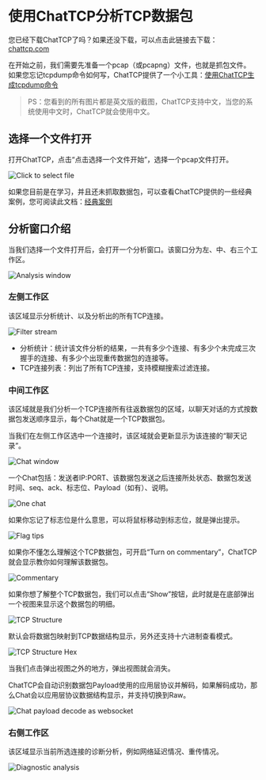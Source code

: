 # 使用ChatTCP分析TCP数据包

您已经下载ChatTCP了吗？如果还没下载，可以点击此链接去下载：[chattcp.com](https://chattcp.com)

在开始之前，我们需要先准备一个pcap（或pcapng）文件，也就是抓包文件。
如果您忘记tcpdump命令如何写，ChatTCP提供了一个小工具：[使用ChatTCP生成tcpdump命令](/zh/generate-tcpdump-command-using-chattcp)

> PS：您看到的所有图片都是英文版的截图，ChatTCP支持中文，当您的系统使用中文时，ChatTCP就会使用中文。

## 选择一个文件打开

打开ChatTCP，点击“点击选择一个文件开始”，选择一个pcap文件打开。

![Click to select file](/images/tcp-analysis-using-chattcp/click-to-select-file.png)

如果您目前是在学习，并且还未抓取数据包，可以查看ChatTCP提供的一些经典案例，您可阅读此文档：[经典案例](/zh/classic-case)

## 分析窗口介绍

当我们选择一个文件打开后，会打开一个分析窗口。该窗口分为左、中、右三个工作区。

![Analysis window](/images/tcp-analysis-using-chattcp/analysis-window.png)

### 左侧工作区

该区域显示分析统计、以及分析出的所有TCP连接。

![Filter stream](/images/tcp-analysis-using-chattcp/analysis-left-workspace.png)

* 分析统计：统计该文件分析的结果，一共有多少个连接、有多少个未完成三次握手的连接、有多少个出现重传数据包的连接等。
* TCP连接列表：列出了所有TCP连接，支持模糊搜索过滤连接。

### 中间工作区

该区域就是我们分析一个TCP连接所有往返数据包的区域，以聊天对话的方式按数据包发送顺序显示，每个Chat就是一个TCP数据包。

当我们在左侧工作区选中一个连接时，该区域就会更新显示为该连接的“聊天记录”。

![Chat window](/images/tcp-analysis-using-chattcp/analysis-main-workspace.png)

一个Chat包括：发送者IP:PORT、该数据包发送之后连接所处状态、数据包发送时间、seq、ack、标志位、Payload（如有）、说明。

![One chat](/images/tcp-analysis-using-chattcp/chat-struct.png)

如果你忘记了标志位是什么意思，可以将鼠标移动到标志位，就是弹出提示。

![Flag tips](/images/tcp-analysis-using-chattcp/chat-tcp-flag-tips.png)

如果你不懂怎么理解这个TCP数据包，可开启“Turn on commentary”，ChatTCP就会显示教你如何理解该数据包。

![Commentary](/images/tcp-analysis-using-chattcp/chat-commentary.png)

如果你想了解整个TCP数据包，我们可以点击“Show”按钮，此时就是在底部弹出一个视图来显示这个数据包的明细。

![TCP Structure](/images/tcp-analysis-using-chattcp/tcp-structure.png)

默认会将数据包映射到TCP数据结构显示，另外还支持十六进制查看模式。

![TCP Structure Hex](/images/tcp-analysis-using-chattcp/tcp-structure-hex.png)

当我们点击弹出视图之外的地方，弹出视图就会消失。

ChatTCP会自动识别数据包Payload使用的应用层协议并解码，如果解码成功，那么Chat会以应用层协议数据结构显示，并支持切换到Raw。

![Chat payload decode as websocket](/images/tcp-analysis-using-chattcp/chat-payload-websocket.png)

### 右侧工作区

该区域显示当前所选连接的诊断分析，例如网络延迟情况、重传情况。

![Diagnostic analysis](/images/tcp-analysis-using-chattcp/analysis-right-workspace.png)
